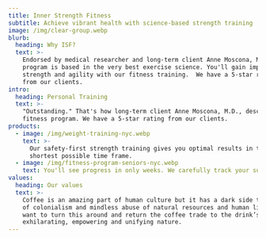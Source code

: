 ```yaml
---
title: Inner Strength Fitness
subtitle: Achieve vibrant health with science-based strength training
image: /img/clear-group.webp
blurb:
  heading: Why ISF?
  text: >-
    Endorsed by medical researcher and long-term client Anne Moscona, M.D., our
    program is based in the very best exercise science. You'll gain impressive
    strength and agility with our fitness training.  We have a 5-star rating
    from our clients.
intro:
  heading: Personal Training
  text: >-
    "Outstanding." That's how long-term client Anne Moscona, M.D., describes our
    fitness program. We have a 5-star rating from our clients.
products:
  - image: /img/weight-training-nyc.webp
    text: >-
      Our safety-first strength training gives you optimal results in the
      shortest possible time frame.
  - image: /img/fitness-program-seniors-nyc.webp
    text: You'll see progress in only weeks. We carefully track your success.
values:
  heading: Our values
  text: >-
    Coffee is an amazing part of human culture but it has a dark side too – one
    of colonialism and mindless abuse of natural resources and human lives. We
    want to turn this around and return the coffee trade to the drink’s
    exhilarating, empowering and unifying nature.
---
```


